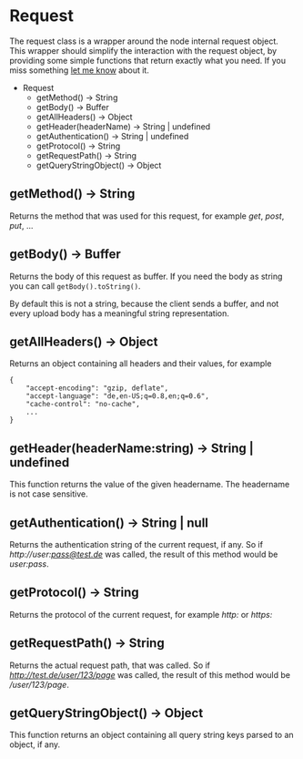 # Request #

The request class is a wrapper around the node internal request object. This wrapper should
simplify the interaction with the request object, by providing some simple functions that
return exactly what you need. If you miss something [let me know](https://github.com/sateffen/nodgine/issues)
about it.

* Request
    * getMethod() -> String
    * getBody() -> Buffer
    * getAllHeaders() -> Object
    * getHeader(headerName) -> String | undefined
    * getAuthentication() -> String | undefined
    * getProtocol() -> String
    * getRequestPath() -> String
    * getQueryStringObject() -> Object

## getMethod() -> String ##

Returns the method that was used for this request, for example *get*, *post*, *put*, ...

## getBody() -> Buffer ##

Returns the body of this request as buffer. If you need the body as string you can call
`getBody().toString()`.

By default this is not a string, because the client sends a buffer, and not every upload
body has a meaningful string representation.

## getAllHeaders() -> Object ##

Returns an object containing all headers and their values, for example

    {
        "accept-encoding": "gzip, deflate",
        "accept-language": "de,en-US;q=0.8,en;q=0.6",
        "cache-control": "no-cache",
        ...
    }

## getHeader(headerName:string) -> String | undefined ##

This function returns the value of the given headername. The headername is not case sensitive.

## getAuthentication() -> String | null ##

Returns the authentication string of the current request, if any. So if *http://user:pass@test.de*
was called, the result of this method would be *user:pass*.

## getProtocol() -> String ##

Returns the protocol of the current request, for example *http:* or *https:*

## getRequestPath() -> String ##

Returns the actual request path, that was called. So if *http://test.de/user/123/page* was called,
the result of this method would be */user/123/page*.

## getQueryStringObject() -> Object ##

This function returns an object containing all query string keys parsed to an object, if any.